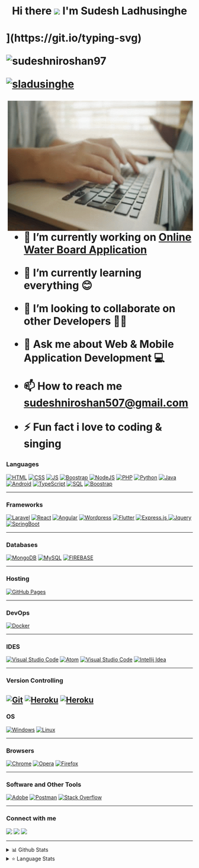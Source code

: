 <h1 align="center">Hi there <img src="https://media.giphy.com/media/hvRJCLFzcasrR4ia7z/giphy.gif" width="25px"></a> I'm Sudesh Ladhusinghe</h1>

<h1 align="ce


[![Typing SVG](https://readme-typing-svg.herokuapp.com/?lines=Full+Stack+Developer;Youtuber;Content+Creator;)](https://git.io/typing-svg)


<p align="left"> <img src="https://komarev.com/ghpvc/?username=sudeshniroshan97&label=Profile%20views&color=0e75b6&style=flat" alt="sudeshniroshan97" /> </p>

<p align="left"> <a href="https://twitter.com/sladusinghe" target="blank"><img src="https://img.shields.io/twitter/follow/sladusinghe?logo=twitter&style=for-the-badge" alt="sladusinghe" /></a> </p>

<p><img align="right" alt="GIF" src="https://github.com/SudeshNiroshan97/SudeshNiroshan97/blob/main/typing.gif" width="500" height="350" /></p>

- 🔭 I’m currently working on [Online Water Board Application](https://github.com/SudeshNiroshan97/Online-Water-Board-App)

- 🌱 I’m currently learning **everything 😊**

- 👯 I’m looking to collaborate on **other Developers 👨‍💻**

- 💬 Ask me about **Web & Mobile Application Development 💻**

- 📫 How to reach me **sudeshniroshan507@gmail.com**

- ⚡ Fun fact **i love to coding & singing**


### Languages 

<a href="#"><img alt="HTML" src="https://img.shields.io/badge/HTML%20-%23E34F26.svg?logo=html5&logoColor=white" ></a>
<a href="#"><img alt="CSS" src="https://img.shields.io/badge/CSS%20-%231572B6.svg?logo=css3&logoColor=white" ></a>
<a href="#"><img alt="JS" src="https://img.shields.io/badge/JavaScript%20-%23F7DF1E.svg?logo=javascript&logoColor=black" ></a>
<a href="#"><img alt="Boostrap" src="https://img.shields.io/badge/-Bootstrap-563D7C?&logo=bootstrap" ></a>
<a href="#"><img alt="NodeJS" src="https://img.shields.io/badge/Node.js%20-%2343853D.svg?logo=node-dot-js&logoColor=white" ></a>
<a href="#"><img alt="PHP" src="https://img.shields.io/badge/PHP-%23777BB4.svg?logo=php&logoColor=white"></a>
<a href="#"><img alt="Python" src="https://img.shields.io/badge/Python-FF1B2D?&logo=python&logoColor=white" ></a>
<a href="#"><img alt="Java" src="https://img.shields.io/badge/Java%20-%23404d59.svg?logo=java&logoColor=white"></a>
<a href="#"><img alt="Android" src="https://img.shields.io/badge/android-009639?&logo=android&logoColor=whitet"></a> 
<a href="#"><img alt="TypeScript" src="https://img.shields.io/badge/TypeScript%20-%23007ACC.svg?logo=typescript&logoColor=white" ></a>
<a href="#"><img alt="SQL" src="https://img.shields.io/badge/SQL%20-%23025E8C.svg?logo=amazon-dynamodb&logoColor=white" ></a>
<a href="#"><img alt="Boostrap" src="https://img.shields.io/badge/-Csharp-563D7C?&logo=c#" ></a>

---

### Frameworks

<a href="#"><img alt="Laravel" src="https://img.shields.io/badge/Laravel-black?&logo=laravel&logoColor" ></a>
<a href="#"><img alt="React" src="https://img.shields.io/badge/React-20232A?&logo=react&logoColor=61DAFB" ></a>
<a href="#"><img alt="Angular" src="https://img.shields.io/badge/Angular-DD0031?&logo=angular&logoColor=white" ></a>
<a href="#"><img alt="Wordpress" src="https://img.shields.io/badge/Ionic-3880FF?&logo=ionic&logoColor=white" ></a>
<a href="#"><img alt="Flutter" src="https://img.shields.io/badge/Flutter-38B2AC?&logo=flutter&logoColor=white" ></a>
<a href="#"><img alt="Express.js" src="https://img.shields.io/badge/Express.js%20-%23404d59.svg?logo=express&logoColor=white"> </a>
<a href="#"><img alt="Jquery" src="https://img.shields.io/badge/jQuery-0769AD?&logo=jquery&logoColor=white" ></a>
<a href="#"><img alt="SpringBoot" src="https://img.shields.io/badge/SpringBoot%20-%2343853D.svg?logo=spring&logoColor=white" ></a>

---

### Databases

<a href="#"><img alt="MongoDB" src ="https://img.shields.io/badge/MongoDB-%234ea94b.svg?logo=mongodb&logoColor=white"></a>
<a href="#"><img alt="MySQL" src="https://img.shields.io/badge/MySQL-%2300f.svg?logo=mysql&logoColor=white"></a>
<a href="#"><img alt="FIREBASE" src="https://img.shields.io/badge/Firebase-007ACC?&logo=firebase" ></a>


---


### Hosting

<a href="#"><img alt="GitHub Pages" src="https://img.shields.io/badge/GitHub%20Pages-%23327FC7.svg?logo=github&logoColor=white" ></a>


---

### DevOps


<a href="#"><img alt="Docker" src="https://img.shields.io/badge/-Docker-black?&logo=docker"></a>

---

### IDES

<a href="#"><img alt="Visual Studio Code" src="https://img.shields.io/badge/Visual%20Studio%20Code-0078d7.svg?logo=visual-studio-code&logoColor=white"></a>
<a href="#"><img alt="Atom" src="https://img.shields.io/badge/Atom-66595C?&logo=Atom&logoColor=white"></a>
<a href="#"><img alt="Visual Studio Code" src="https://img.shields.io/badge/sublime_text-%23575757.svg?&logo=sublime-text&logoColor=important"></a>
<a href="#"><img alt="Intellij Idea" src="https://img.shields.io/badge/Intellij Idea-DD0031?&logo=intellij-idea&logoColor=white" ></a>

---

### Version Controlling

<a href="#"><img alt="Git" src="https://img.shields.io/badge/-Git-black?&logo=git" ></a>
<a href="#"><img alt="Heroku" src="https://img.shields.io/badge/-GitHub-181717?style=flat-square&logo=github" ></a>
<a href="#"><img alt="Heroku" src="https://img.shields.io/badge/-GitLab-181717?style=flat-square&logo=gitlab" ></a>  
---

### OS

<a href="#"><img alt="Windows" src="https://img.shields.io/badge/Windows-0078D6?&logo=windows&logoColor=white" ></a>
<a href="#"><img alt="Linux" src="https://img.shields.io/badge/Linux-%23575757.svg?&logo=linux&logoColor=important"></a>

---


### Browsers

<a href="#"><img alt="Chrome" src="https://img.shields.io/badge/Google_chrome-4285F4?&logo=Google-chrome&logoColor=white" ></a>
<a href="#"><img alt="Opera" src="https://img.shields.io/badge/Opera-FF1B2D?&logo=Opera&logoColor=white" ></a>
<a href="#"><img alt="Firefox" src="https://img.shields.io/badge/Mozilla_Firefox%20-%23F7DF1E.svg?logo=Firefox&logoColor=black" ></a>

---

### Software and Other Tools

<a href="#"><img alt="Adobe" src="https://img.shields.io/badge/Adobe%20-%23FF0000.svg?logo=adobe&logoColor=white"></a>
<a href="#"><img alt="Postman" src="https://img.shields.io/badge/Postman-FF6C37?logo=postman&logoColor=white"></a>
<a href="#"><img alt="Stack Overflow" src="https://img.shields.io/badge/-Stack%20Overflow-FE7A16?logo=stack-overflow&logoColor=white"></a>

---

### Connect with me

[<img src="https://img.shields.io/badge/Facebook-1877F2?&logo=facebook&logoColor=white"/>](https://m.facebook.com/shane.silva)
[<img src="https://img.shields.io/badge/Twitter-1DA1F2?&logo=twitter&logoColor=white"/>](https://twitter.com/SLadusinghe)
[<img src="https://img.shields.io/badge/LinkedIn-0077B5?&logo=linkedin&logoColor=white"/>](https://www.linkedin.com/in/sudeshladusinghe)

---

<details>
  <summary>📊 Github Stats</summary>
<br><br>
  <img alt="Sudesh Ladusinghe Github Stats " src="https://github-readme-stats.vercel.app/api?username=sudeshniroshan97&count_private=true&show_icons=true&theme=algolia" style="height:214px;"/>
</details>

<details>
  <summary>&#11088 Language Stats</summary>
<br><br>
    <img alt="Top Languages" src="https://github-readme-stats.vercel.app/api/top-langs/?username=sudeshniroshan97&theme=algolia&langs_count=15&layout=compact" />

</details>

</div>

